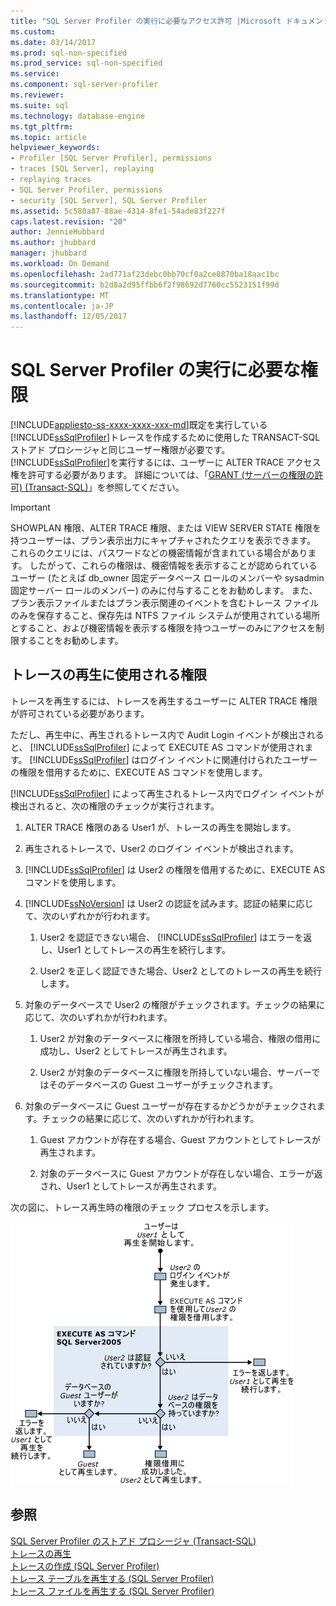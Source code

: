 ```yaml
---
title: "SQL Server Profiler の実行に必要なアクセス許可 |Microsoft ドキュメント"
ms.custom: 
ms.date: 03/14/2017
ms.prod: sql-non-specified
ms.prod_service: sql-non-specified
ms.service: 
ms.component: sql-server-profiler
ms.reviewer: 
ms.suite: sql
ms.technology: database-engine
ms.tgt_pltfrm: 
ms.topic: article
helpviewer_keywords:
- Profiler [SQL Server Profiler], permissions
- traces [SQL Server], replaying
- replaying traces
- SQL Server Profiler, permissions
- security [SQL Server], SQL Server Profiler
ms.assetid: 5c580a87-88ae-4314-8fe1-54ade83f227f
caps.latest.revision: "20"
author: JennieHubbard
ms.author: jhubbard
manager: jhubbard
ms.workload: On Demand
ms.openlocfilehash: 2ad771af23debc0bb70cf0a2ce8870ba18aac1bc
ms.sourcegitcommit: b2d8a2d95ffbb6f2f98692d7760cc5523151f99d
ms.translationtype: MT
ms.contentlocale: ja-JP
ms.lasthandoff: 12/05/2017
---
```

# <a name="permissions-required-to-run-sql-server-profiler"></a>SQL Server Profiler の実行に必要な権限
[!INCLUDE[appliesto-ss-xxxx-xxxx-xxx-md](../../includes/appliesto-ss-xxxx-xxxx-xxx-md.md)]既定を実行している[!INCLUDE[ssSqlProfiler](../../includes/sssqlprofiler-md.md)]トレースを作成するために使用した TRANSACT-SQL ストアド プロシージャと同じユーザー権限が必要です。 [!INCLUDE[ssSqlProfiler](../../includes/sssqlprofiler-md.md)]を実行するには、ユーザーに ALTER TRACE アクセス権を許可する必要があります。 詳細については、「[GRANT (サーバーの権限の許可) &#40;Transact-SQL&#41;](../../t-sql/statements/grant-server-permissions-transact-sql.md)」を参照してください。  
  
> [!IMPORTANT]  
>  SHOWPLAN 権限、ALTER TRACE 権限、または VIEW SERVER STATE 権限を持つユーザーは、プラン表示出力にキャプチャされたクエリを表示できます。 これらのクエリには、パスワードなどの機密情報が含まれている場合があります。 したがって、これらの権限は、機密情報を表示することが認められているユーザー (たとえば db_owner 固定データベース ロールのメンバーや sysadmin 固定サーバー ロールのメンバー) のみに付与することをお勧めします。 また、プラン表示ファイルまたはプラン表示関連のイベントを含むトレース ファイルのみを保存すること、保存先は NTFS ファイル システムが使用されている場所とすること、および機密情報を表示する権限を持つユーザーのみにアクセスを制限することをお勧めします。  
  
## <a name="permissions-used-to-replay-traces"></a>トレースの再生に使用される権限  
 トレースを再生するには、トレースを再生するユーザーに ALTER TRACE 権限が許可されている必要があります。  
  
 ただし、再生中に、再生されるトレース内で Audit Login イベントが検出されると、 [!INCLUDE[ssSqlProfiler](../../includes/sssqlprofiler-md.md)] によって EXECUTE AS コマンドが使用されます。 [!INCLUDE[ssSqlProfiler](../../includes/sssqlprofiler-md.md)] はログイン イベントに関連付けられたユーザーの権限を借用するために、EXECUTE AS コマンドを使用します。  
  
 [!INCLUDE[ssSqlProfiler](../../includes/sssqlprofiler-md.md)] によって再生されるトレース内でログイン イベントが検出されると、次の権限のチェックが実行されます。  
  
1.  ALTER TRACE 権限のある User1 が、トレースの再生を開始します。  
  
2.  再生されるトレースで、User2 のログイン イベントが検出されます。  
  
3.  [!INCLUDE[ssSqlProfiler](../../includes/sssqlprofiler-md.md)] は User2 の権限を借用するために、EXECUTE AS コマンドを使用します。  
  
4.  [!INCLUDE[ssNoVersion](../../includes/ssnoversion-md.md)] は User2 の認証を試みます。認証の結果に応じて、次のいずれかが行われます。  
  
    1.  User2 を認証できない場合、 [!INCLUDE[ssSqlProfiler](../../includes/sssqlprofiler-md.md)] はエラーを返し、User1 としてトレースの再生を続行します。  
  
    2.  User2 を正しく認証できた場合、User2 としてのトレースの再生を続行します。  
  
5.  対象のデータベースで User2 の権限がチェックされます。チェックの結果に応じて、次のいずれかが行われます。  
  
    1.  User2 が対象のデータベースに権限を所持している場合、権限の借用に成功し、User2 としてトレースが再生されます。  
  
    2.  User2 が対象のデータベースに権限を所持していない場合、サーバーではそのデータベースの Guest ユーザーがチェックされます。  
  
6.  対象のデータベースに Guest ユーザーが存在するかどうかがチェックされます。チェックの結果に応じて、次のいずれかが行われます。  
  
    1.  Guest アカウントが存在する場合、Guest アカウントとしてトレースが再生されます。  
  
    2.  対象のデータベースに Guest アカウントが存在しない場合、エラーが返され、User1 としてトレースが再生されます。  
  
 次の図に、トレース再生時の権限のチェック プロセスを示します。  
  
 ![SQL Server Profiler のトレースを再生するための権限](../../tools/sql-server-profiler/media/replaytracedecisiontree.gif "SQL Server Profiler のトレースを再生するための権限")  
  
## <a name="see-also"></a>参照  
 [SQL Server Profiler のストアド プロシージャ &#40;Transact-SQL&#41;](../../relational-databases/system-stored-procedures/sql-server-profiler-stored-procedures-transact-sql.md)   
 [トレースの再生](../../tools/sql-server-profiler/replay-traces.md)   
 [トレースの作成 &#40;SQL Server Profiler&#41;](../../tools/sql-server-profiler/create-a-trace-sql-server-profiler.md)   
 [トレース テーブルを再生する &#40;SQL Server Profiler&#41;](../../tools/sql-server-profiler/replay-a-trace-table-sql-server-profiler.md)   
 [トレース ファイルを再生する &#40;SQL Server Profiler&#41;](../../tools/sql-server-profiler/replay-a-trace-file-sql-server-profiler.md)  
  
  
